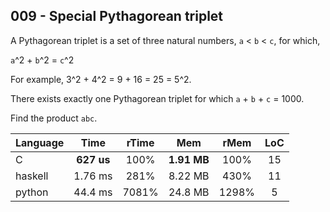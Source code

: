 009 - Special Pythagorean triplet
---------------------------------

A Pythagorean triplet is a set of three natural numbers, `a` < `b` < `c`, for
which,

 `a`^2 + `b`^2 = `c`^2

For example, 3^2 + 4^2 = 9 + 16 = 25 = 5^2.

There exists exactly one Pythagorean triplet for which `a` + `b` + `c` = 1000.

Find the product `abc`.

Language | Time | rTime | Mem | rMem | LoC
--- | :---: | :---: | :---: | :---: | :---:
C | **627 us** | 100% | **1.91 MB** | 100% | 15
haskell | 1.76 ms | 281% | 8.22 MB | 430% | 11
python | 44.4 ms | 7081% | 24.8 MB | 1298% | 5
